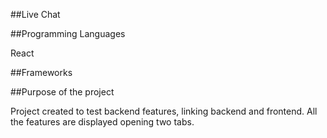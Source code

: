 ##Live Chat

##Programming Languages

React

##Frameworks

##Purpose of the project

Project created to test backend features, linking backend and frontend.
All the features are displayed opening two tabs.

